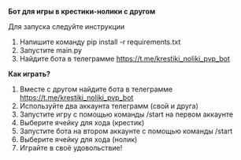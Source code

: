 **Бот для игры в крестики-нолики с другом**

Для запуска следуйте инструкции
1. Напишите команду pip install -r requirements.txt
2. Запустите main.py
3. Найдите бота в телеграмме https://t.me/krestiki_noliki_pvp_bot

**Как играть?**
1. Вместе с другом найдите бота в телеграмме https://t.me/krestiki_noliki_pvp_bot
2. Используйте два аккаунта телеграмм (свой и друга)
3. Запустите игру с помощью команды /start на первом аккаунте
4. Выберите ячейку для хода (крестик)
5. Запустите бота на втором аккаунте с помощью команды /start
6. Выберите ячейку для хода (нолик)
7. Играйте в своё удовольствие!
